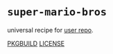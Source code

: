 # `super-mario-bros`

universal recipe for [user repo](../themartiancompany/ur).

[PKGBUILD](PKGBUILD)
[LICENSE](COPYING)
